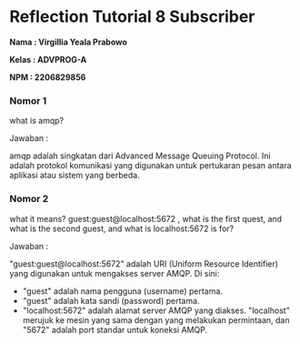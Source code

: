 # Reflection Tutorial 8 Subscriber
**Nama : Virgillia Yeala Prabowo**

**Kelas : ADVPROG-A**

**NPM : 2206829856**

### Nomor 1
what is amqp?

Jawaban :

amqp adalah singkatan dari Advanced Message Queuing Protocol. Ini adalah protokol komunikasi yang digunakan untuk pertukaran pesan antara aplikasi atau sistem yang berbeda.
### Nomor 2
what it means? guest:guest@localhost:5672 , what is the first quest, and what is the second guest, and what is localhost:5672 is for?

Jawaban : 

"guest:guest@localhost:5672" adalah URI (Uniform Resource Identifier) yang digunakan untuk mengakses server AMQP. Di sini:
- "guest" adalah nama pengguna (username) pertama.
- "guest" adalah kata sandi (password) pertama.
- "localhost:5672" adalah alamat server AMQP yang diakses. "localhost" merujuk ke mesin yang sama dengan yang melakukan permintaan, dan "5672" adalah port standar untuk koneksi AMQP.

